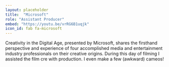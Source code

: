 ```yaml
---
layout: placeholder
title:  "Microsoft"
role: "Assistant Producer" 
embed: "https://youtu.be/vrRG6B1uqjk"
icon_id: fab fa-microsoft
---
```


Creativity in the Digital Age, presented by Microsoft​, shares the firsthand perspective and experience of four accomplished media and entertainment industry professionals on their creative origins. During this day of filming I assisted the film cre with production. I even make a few (awkward) cameos!